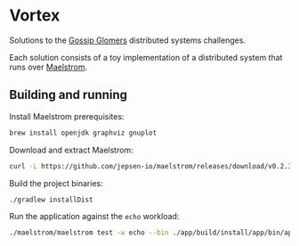 # Vortex

Solutions to the [Gossip Glomers](https://github.com/jepsen-io/maelstrom)
distributed systems challenges.

Each solution consists of a toy implementation of a distributed system that runs
over [Maelstrom](https://github.com/jepsen-io/maelstrom).

## Building and running

Install Maelstrom prerequisites:

```sh
brew install openjdk graphviz gnuplot
```

Download and extract Maelstrom:

```sh
curl -L https://github.com/jepsen-io/maelstrom/releases/download/v0.2.3/maelstrom.tar.bz2 | tar xf -
```

Build the project binaries:

```sh
./gradlew installDist
```

Run the application against the `echo` workload:

```sh
./maelstrom/maelstrom test -w echo --bin ./app/build/install/app/bin/app --node-count 1 --time-limit 10
```
